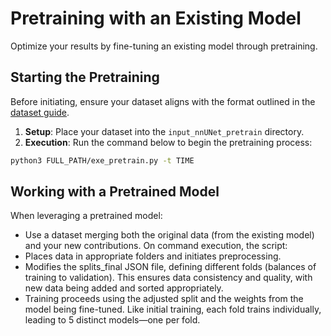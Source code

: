 # Pretraining with an Existing Model

Optimize your results by fine-tuning an existing model through pretraining.

## Starting the Pretraining 

Before initiating, ensure your dataset aligns with the format outlined in the [dataset guide](dataset_format.md).

1. **Setup**: Place your dataset into the `input_nnUNet_pretrain` directory.
2. **Execution**: Run the command below to begin the pretraining process:

```bash
python3 FULL_PATH/exe_pretrain.py -t TIME 
```

## Working with a Pretrained Model
When leveraging a pretrained model:

- Use a dataset merging both the original data (from the existing model) and your new contributions.
On command execution, the script:
- Places data in appropriate folders and initiates preprocessing.
- Modifies the splits_final JSON file, defining different folds (balances of training to validation). This ensures data consistency and quality, with new data being added and sorted appropriately.
- Training proceeds using the adjusted split and the weights from the model being fine-tuned. Like initial training, each fold trains individually, leading to 5 distinct models—one per fold.
